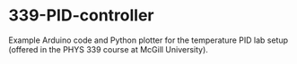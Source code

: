 # 339-PID-controller
Example Arduino code and Python plotter for the temperature PID lab setup (offered in the PHYS 339 course at McGill University).
